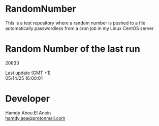 # RandomNumber    
This is a test repository where a random number is pushed to a file automatically passwordless from a cron job in my Linux CentOS server    
# Random Number of the last run   
20833
      
Last update (GMT +1)    
05/14/25 16:00:01
# Developer    
Hamdy Abou El Anein   
hamdy.aea@protonmail.com
